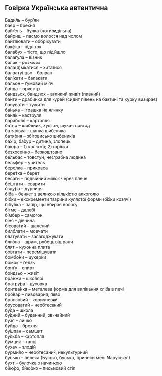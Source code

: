 ## Говірка Українська автентична

Бади́ль – бур’ян  
ба́єр – брехня  
ба́йґель – булка (чотиридільна)  
байриш – пасмо волосся над чолом  
байтлювати – оббріхувати  
бакфіш – підліток  
бала́бух – тісто, що підійшло  
балаґула – візник  
ба́лак – розмова  
бала(я)мкатися – хитатися  
балвату́нцьо – болван  
балі́кати – балакати  
ба́льон – ґумовий м’яч  
ба́нда – оркестр  
бандзьох, бандзюх – великий живіт (пивний)  
ба́нти – драбинка для курей (сидит півень на бантині та курку визирає)  
банува́ти – тужити  
ба́нька – іграшка на ялинку  
баня́к – каструля  
барабо́ля – картопля  
ба́тяр – шибеник, хуліган, шукач пригод  
батярі́вка – шапка шибеника  
батя́рня – збіговисько шибеників  
ба́хір, ба́хур – дитина, хлопець  
баю́ра – 1) калюжа; 2) горілка  
безхосе́нно – безкоштовно  
бе́льбас – товстун, незґрабна людина  
бе́льфер – учитель  
бере́лка – прикраса  
бере́тка – берет  
беса́ги – подвійний мішок через плече  
бе́штати – сварити  
бзду́ра – дурниця  
біба – бенкет з великою кількістю алкоголю  
бібки – екскременти тварини кулястої форми (бібки козячі)  
бібу́лка – папір, що вбирає вологу  
бігме – далебі  
бі́мбер – самогон  
бі́ня – дівчина  
бісова́тий – шалений  
билблати – мовчати  
блатува́ти – залагоджувати  
бли́зна – шрам, рубець від рани  
блят – кухонна плита  
бо́втати – перемішувати  
бомбо́ни – цукерки  
бо́мок – ґедзь  
бонґу – спирт  
бо́ндзьо – живіт  
бра́нжа – школярі  
братру́ра – духовка  
бритва́нка – металева форма для випікання хліба в печі  
бро́вар – пивоварня, пиво  
бронзо́вий – коричневий  
брусоватий – необтесаний  
бу́да – школа  
бу́дний – буденний, звичайний  
бу́зя – личко  
бу́йда – брехня  
бу́шпан – самшит  
бу́льба – картопля  
бу́мцик – танці  
бухач – злодій  
бурми́ло – необтесаний, некультурний  
бу́сько – лелека (Бусько, бусько, принеси мені Маруську!)  
бухт – булочка з начинкою  
бйю́ро, бйю́рко – письмовий стіл
